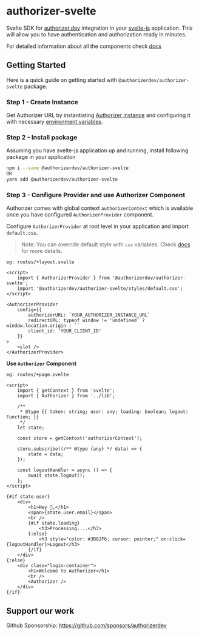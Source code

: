 # authorizer-svelte

Svelte SDK for [authorizer.dev](https://authorizer.dev) integration in your [svelte-js](https://svelte.dev/) application. This will allow you to have authentication and authorization ready in minutes.

For detailed information about all the components check [docs](https://docs.authorizer.dev/authorizer-svelte)

## Getting Started

Here is a quick guide on getting started with `@authorizerdev/authorizer-svelte` package.

### Step 1 - Create Instance

Get Authorizer URL by instantiating [Authorizer instance](/deployment) and configuring it with necessary [environment variables](/core/env).

### Step 2 - Install package

Assuming you have svelte-js application up and running, install following package in your application

```sh
npm i --save @authorizerdev/authorizer-svelte
OR
yarn add @authorizerdev/authorizer-svelte
```

### Step 3 - Configure Provider and use Authorizer Component

Authorizer comes with global context `authorizerContext` which is available once you have configured `AuthorizerProvider` component.

Configure `AuthorizerProvider` at root level in your application and import `default.css`.

> Note: You can override default style with `css` variables. Check [docs](https://docs.authorizer.dev/authorizer-svelte) for more details.

`eg: routes/+layout.svelte`

```svelte
<script>
	import { AuthorizerProvider } from '@authorizerdev/authorizer-svelte';
	import '@authorizerdev/authorizer-svelte/styles/default.css';
</script>

<AuthorizerProvider
    config={{
        authorizerURL: `YOUR_AUTHORIZER_INSTANCE_URL`
        redirectURL: typeof window != 'undefined' ? window.location.origin : ``
        client_id: 'YOUR_CLIENT_ID'
    }}
>
    <slot />
</AuthorizerProvider>
```

**Use `Authorizer` Component**

`eg: routes/+page.svelte`

```svelte
<script>
	import { getContext } from 'svelte';
	import { Authorizer } from '../lib';

	/**
	 * @type {{ token: string; user: any; loading: boolean; logout: Function; }}
	 */
	let state;

	const store = getContext('authorizerContext');

	store.subscribe((/** @type {any} */ data) => {
		state = data;
	});

	const logoutHandler = async () => {
		await state.logout();
	};
</script>

{#if state.user}
	<div>
		<h1>Hey 👋,</h1>
		<span>{state.user.email}</span>
		<br />
		{#if state.loading}
			<h3>Processing....</h3>
		{:else}
			<h3 style="color: #3B82F6; cursor: pointer;" on:click={logoutHandler}>Logout</h3>
		{/if}
	</div>
{:else}
	<div class="login-container">
		<h1>Welcome to Authorizer</h1>
		<br />
		<Authorizer />
	</div>
{/if}
```

## Support our work

Github Sponsorship: https://github.com/sponsors/authorizerdev
